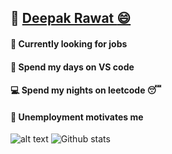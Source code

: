 ## :link: [Deepak Rawat :smile: ](https://deepakr-28.github.io/deepakr28/)
#### :newspaper: Currently looking for jobs 
#### :large_blue_circle: Spend my days on VS code
#### :computer: Spend my nights on leetcode :sleeping:
#### :necktie: Unemployment motivates me
![alt text](http://assets.stickpng.com/images/5845e6cffb0b0755fa99d7f1.png)
![Github stats](https://github-readme-stats.vercel.app/api?username=DeepakR-28)
